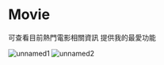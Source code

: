 
# Movie
可查看目前熱門電影相關資訊
提供我的最愛功能

 ![unnamed1](https://user-images.githubusercontent.com/44021177/119642451-52739d80-be4d-11eb-9ad8-ea60b422919f.png)  ![unnamed2](https://user-images.githubusercontent.com/44021177/119642453-52739d80-be4d-11eb-8a71-a15f84fcd5de.png)


